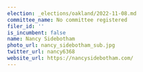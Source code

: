 ```yaml
---
election: _elections/oakland/2022-11-08.md
committee_name: No committee registered
filer_id: ''
is_incumbent: false
name: Nancy Sidebotham
photo_url: nancy_sidebotham_sub.jpg
twitter_url: nancy6368
website_url: https://nancysidebotham.com/
---
```

